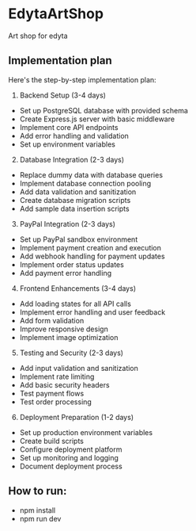 # EdytaArtShop
Art shop for edyta
## Implementation plan

Here's the step-by-step implementation plan:

1. Backend Setup (3-4 days)

- Set up PostgreSQL database with provided schema
- Create Express.js server with basic middleware
- Implement core API endpoints
- Add error handling and validation
- Set up environment variables

2. Database Integration (2-3 days)

- Replace dummy data with database queries
- Implement database connection pooling
- Add data validation and sanitization
- Create database migration scripts
- Add sample data insertion scripts
3. PayPal Integration (2-3 days)

- Set up PayPal sandbox environment
- Implement payment creation and execution
- Add webhook handling for payment updates
- Implement order status updates
- Add payment error handling
4. Frontend Enhancements (3-4 days)

- Add loading states for all API calls
- Implement error handling and user feedback
- Add form validation
- Improve responsive design
- Implement image optimization
5. Testing and Security (2-3 days)

- Add input validation and sanitization
- Implement rate limiting
- Add basic security headers
- Test payment flows
- Test order processing
6. Deployment Preparation (1-2 days)

- Set up production environment variables
- Create build scripts
- Configure deployment platform
- Set up monitoring and logging
- Document deployment process

## How to run:

- npm install
- npm run dev
